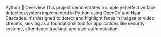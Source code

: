 Python
📌 Overview
This project demonstrates a simple yet effective face detection system implemented in Python using OpenCV and Haar Cascades. It's designed to detect and highlight faces in images or video streams, serving as a foundational tool for applications like security systems, attendance tracking, and user authentication.

